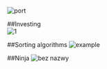 ![port](https://cloud.githubusercontent.com/assets/19840443/17052708/eccc554c-4ffe-11e6-9655-a53828e18d56.png)

##Investing                                                           
![1](https://cloud.githubusercontent.com/assets/19840443/17767801/c1dff738-6531-11e6-878f-10ffb3c8314b.png)

##Sorting algorithms
![example](https://cloud.githubusercontent.com/assets/19840443/17052096/474e25b6-4ffc-11e6-9c44-c54e995e5e28.png)


##Ninja
![bez nazwy](https://cloud.githubusercontent.com/assets/19840443/16897394/1c6ca610-4bb0-11e6-9bbe-9eaf4bef3725.png)
